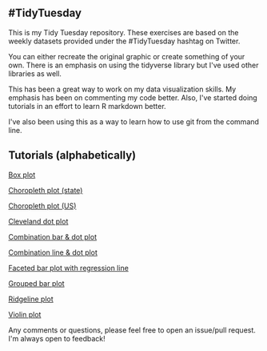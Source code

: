 ## #TidyTuesday

This is my Tidy Tuesday repository. These exercises are based on the weekly datasets provided under the #TidyTuesday hashtag on Twitter.

You can either recreate the original graphic or create something of your own. There is an emphasis on using the tidyverse library but I've used other libraries as well.

This has been a great way to work on my data visualization skills. My emphasis has been on commenting my code better. Also, I've started doing tutorials in an effort to learn R markdown better.

I've also been using this as a way to learn how to use git from the command line.

## Tutorials (alphabetically)

[Box plot](https://github.com/sapo83/TidyTuesday/blob/master/TT.10.9.18/boxplot.md)

[Choropleth plot (state)](https://github.com/sapo83/TidyTuesday/blob/master/TT.9.18.18/IL.airport.choropleth.md)

[Choropleth plot (US)](https://github.com/sapo83/TidyTuesday/blob/master/TT.9.11.18/TT.9.11.18.choropleth.md)

[Cleveland dot plot](https://github.com/sapo83/TidyTuesday/blob/master/TT.9.25.18/cleveland.dotplot.md)

[Combination bar & dot plot](https://github.com/sapo83/TidyTuesday/blob/master/TT.6.5.18/1.md)

[Combination line & dot plot](https://github.com/sapo83/TidyTuesday/blob/master/TT.8.28.18/TT.8.28.18.line.dot.plot.md)

[Faceted bar plot with regression line](https://github.com/sapo83/TidyTuesday/blob/master/TT.8.21.18/1.md)

[Grouped bar plot](https://github.com/sapo83/TidyTuesday/blob/master/TT.10.16.18/grouped.bar.plot.md)

[Ridgeline plot](https://github.com/sapo83/TidyTuesday/blob/master/TT.9.4.18/TT.9.4.18.ridgeline.md)

[Violin plot](https://github.com/sapo83/TidyTuesday/blob/master/TT.9.4.18/TT.9.4.18.box.plot.md)


Any comments or questions, please feel free to open an issue/pull request. I'm always open to feedback!
